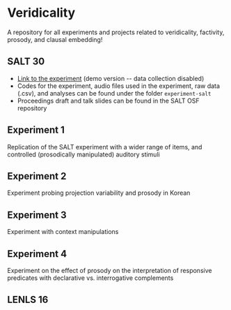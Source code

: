# Veridicality

A repository for all experiments and projects related to veridicality, factivity, prosody, and clausal embedding!

## SALT 30 

* [Link to the experiment](https://sunwooj.github.io/veridicality/experiment-salt/veridicality-pilot1-demo.html) (demo version -- data collection disabled)
* Codes for the experiment, audio files used in the experiment, raw data (.csv), and analyses can be found under the folder `experiment-salt`
* Proceedings draft and talk slides can be found in the SALT OSF repository

## Experiment 1

Replication of the SALT experiment with a wider range of items, and controlled (prosodically manipulated) auditory stimuli 

## Experiment 2

Experiment probing projection variability and prosody in Korean

## Experiment 3

Experiment with context manipulations

## Experiment 4

Experiment on the effect of prosody on the interpretation of responsive predicates with declarative vs. interrogative complements

## LENLS 16 
 
